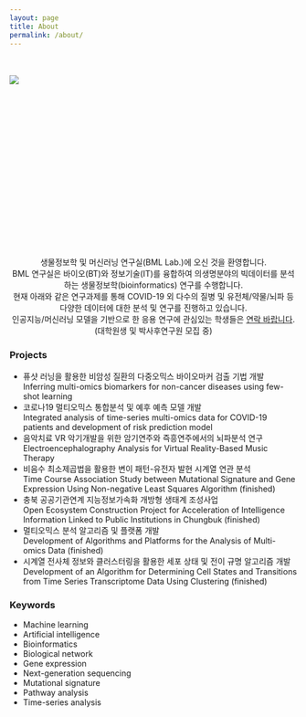 ```yaml
---
layout: page
title: About
permalink: /about/
---
```

<br>
<br>
<img src="{{site.baseurl}}/static/img/about2.png" style="display: block; margin: 0px auto;
    width: auto; height: auto;
    min-width: 300px;
    min-height: 300px;">
<div style="text-align:center;">
    <br>
    생물정보학 및 머신러닝 연구실(BML Lab.)에 오신 것을 환영합니다.
    <br>
    BML 연구실은 바이오(BT)와 정보기술(IT)를 융합하여 의생명분야의 빅데이터를 분석하는 생물정보학(bioinformatics) 연구를 수행합니다.
    <br>
    현재 아래와 같은 연구과제를 통해 COVID-19 외 다수의 질병 및 유전체/약물/뇌파 등 다양한 데이터에 대한 분석 및 연구를 진행하고 있습니다.
    <br>
    인공지능/머신러닝 모델을 기반으로 한 응용 연구에 관심있는 학생들은 <a href="mailto:kyurijo@chungbuk.ac.kr">연락 바랍니다</a>. (대학원생 및 박사후연구원 모집 중)
    <br>
</div>

### Projects

* 퓨샷 러닝을 활용한 비암성 질환의 다중오믹스 바이오마커 검출 기법 개발 <br> Inferring multi-omics biomarkers for non-cancer diseases using few-shot learning
* 코로나19 멀티오믹스 통합분석 및 예후 예측 모델 개발 <br> Integrated analysis of time-series multi-omics data for COVID-19 patients and development of risk prediction model
* 음악치료 VR 악기개발을 위한 암기연주와 즉흥연주에서의 뇌파분석 연구 <br> Electroencephalography Analysis for Virtual Reality-Based Music Therapy
* 비음수 최소제곱법을 활용한 변이 패턴-유전자 발현 시계열 연관 분석 <br> Time Course Association Study between Mutational Signature and Gene Expression Using Non-negative Least Squares Algorithm (finished)
* 충북 공공기관연계 지능정보가속화 개방형 생태계 조성사업 <br> Open Ecosystem Construction Project for Acceleration of Intelligence Information Linked to Public Institutions in Chungbuk (finished)
* 멀티오믹스 분석 알고리즘 및 플랫폼 개발 <br> Development of Algorithms and Platforms for the Analysis of Multi-omics Data (finished)
* 시계열 전사체 정보와 클러스터링을 활용한 세포 상태 및 전이 규명 알고리즘 개발 <br> Development of an Algorithm for Determining Cell States and Transitions from Time Series Transcriptome Data Using Clustering (finished)

### Keywords

* Machine learning
* Artificial intelligence
* Bioinformatics
* Biological network
* Gene expression
* Next-generation sequencing
* Mutational signature
* Pathway analysis
* Time-series analysis
